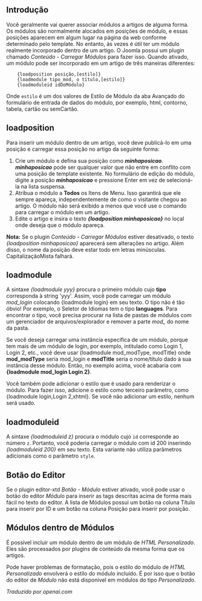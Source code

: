 <!-- Filename: How_do_you_put_a_module_inside_an_article%3F / Display title: Módulos dentro de Artigos -->

## Introdução

Você geralmente vai querer associar módulos a artigos de alguma forma. Os módulos são normalmente alocados em posições de módulo, e essas posições aparecem em algum lugar na página da web conforme determinado pelo template. No entanto, às vezes é útil ter um módulo realmente incorporado dentro de um artigo. O Joomla possui um plugin chamado *Conteúdo - Carregar Módulos* para fazer isso. Quando ativado, um módulo pode ser incorporado em um artigo de três maneiras diferentes:

```
    {loadposition posição,[estilo]}
    {loadmodule tipo_mod, o título,[estilo]}
    {loadmoduleid idDoMódulo}
```

Onde `estilo` é um dos valores de Estilo de Módulo da aba Avançado do formulário de entrada de dados do módulo, por exemplo, html, contorno, tabela, cartão ou semCartão.  

## loadposition

Para inserir um módulo dentro de um artigo, você deve publicá-lo em uma posição e carregar essa posição no artigo da seguinte forma:

1. Crie um módulo e defina sua posição como ***minhaposicao***. ***minhaposicao*** pode ser qualquer valor que não entre em conflito com uma posição de template existente. No formulário de edição do módulo, digite a posição ***minhaposicao*** e pressione Enter em vez de selecioná-la na lista suspensa.
2. Atribua o módulo a **Todos** os Itens de Menu. Isso garantirá que ele sempre apareça, independentemente de como o visitante chegou ao artigo. O módulo não será exibido a menos que você use o comando para carregar o módulo em um artigo.
3. Edite o artigo e insira o texto ***{loadposition minhaposicao}*** no local onde deseja que o módulo apareça.

**Nota:** Se o plugin *Conteúdo - Carregar Módulos* estiver desativado, o texto *{loadposition minhaposicao}* aparecerá sem alterações no artigo. Além disso, o nome da posição deve estar todo em letras minúsculas. CapitalizaçãoMista falhará.  

## loadmodule

A sintaxe *{loadmodule yyy}* procura o primeiro módulo cujo **tipo** corresponda à string 'yyy'. Assim, você pode carregar um módulo *mod_login* colocando {loadmodule login} em seu texto. O tipo não é tão óbvio! Por exemplo, o Seletor de Idiomas tem o tipo **languages**. Para encontrar o tipo, você precisa procurar na lista de pastas de módulos com um gerenciador de arquivos/explorador e remover a parte *mod_* do nome da pasta.

Se você deseja carregar uma instância específica de um módulo, porque tem mais de um módulo de login, por exemplo, intitulado como Login 1, Login 2, etc., você deve usar {loadmodule mod_modType, modTitle} onde **mod_modType** seria mod_login e **modTitle** seria o nome/título dado à sua instância desse módulo. Então, no exemplo acima, você acabaria com **{loadmodule mod_login Login 2}**.

Você também pode adicionar o estilo que é usado para renderizar o módulo. Para fazer isso, adicione o estilo como terceiro parâmetro, como {loadmodule login,Login 2,xhtml}. Se você não adicionar um estilo, nenhum será usado.

## loadmoduleid

A sintaxe *{loadmoduleid z}* procura o módulo cujo `id` corresponde ao número `z`. Portanto, você poderia carregar o módulo com id 200 inserindo *{loadmoduleid 200}* em seu texto. Esta variante não utiliza parâmetros adicionais como o parâmetro `style`.

## Botão do Editor

Se o plugin editor-xtd *Botão - Módulo* estiver ativado, você pode usar o botão do editor *Módulo* para inserir as tags descritas acima de forma mais fácil no texto do editor. A lista de Módulos possui um botão na coluna Título para inserir por ID e um botão na coluna Posição para inserir por posição.

## Módulos dentro de Módulos

É possível incluir um módulo dentro de um módulo de *HTML Personalizado*. Eles são processados por plugins de conteúdo da mesma forma que os artigos.

Pode haver problemas de formatação, pois o estilo do módulo de *HTML Personalizado* envolverá o estilo do módulo incluído. É por isso que o botão do editor de *Módulo* não está disponível em módulos do tipo *Personalizado*.

*Traduzido por openai.com*  

